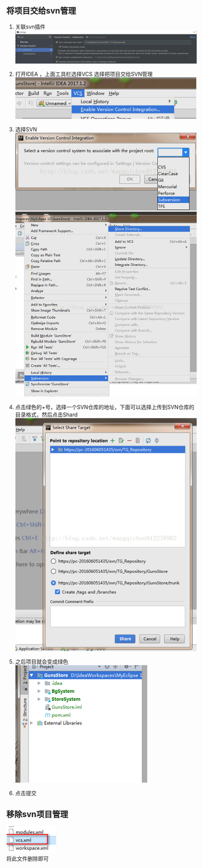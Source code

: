 ## 将项目交给svn管理
1. 关联svn插件
![](./resources/关联svn插件.jpg)   

2. 打开IDEA ，上面工具栏选择VCS 选择把项目交给SVN管理  
![](./resources/交给SVN管理.png)   

3. 选择SVN  
![](./resources/选择SVN1.png)   
![](./resources/选择SVN2.png)   

4. 点击绿色的+号，选择一个SVN仓库的地址，下面可以选择上传到SVN仓库的目录格式，然后点击Shard  
![](./resources/共享至svn仓库.png)  
 
5. 之后项目就会变成绿色  
![](./resources/共享之后的项目.png)  

6. 点击提交  

## 移除svn项目管理
![](./resources/移除svn管理.png)    
将此文件删除即可  